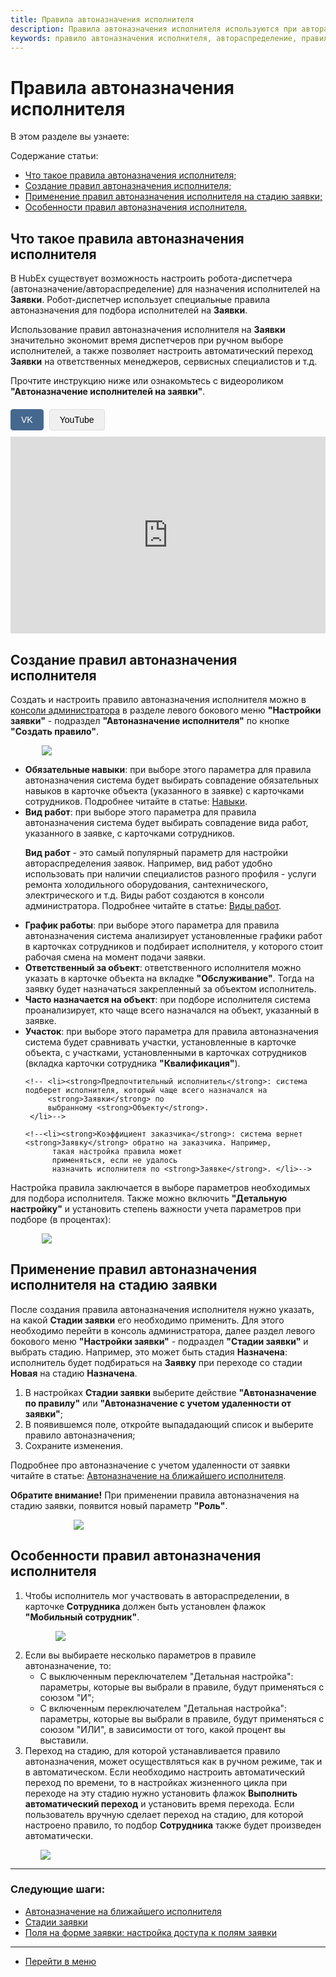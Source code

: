 ```yaml
---
title: Правила автоназначения исполнителя
description: Правила автоназначения исполнителя используются при автораспределении (автоназначении) исполнителей на Заявки. Создать и настроить новое правило выбора исполнителя можно в консоли администратора в меню Настройки заявки - Правила выбора исполнителя по кнопке Создать правило выбора исполнителя.
keywords: правило автоназначения исполнителя, автораспределение, правило выбора, правила выбора, правило выбора, автоназначение исполнителя, правило автоназначения, hubex, хабекс, хубекс, хабикс
---
```


<html>
<head>
    <style>
        .video-player-container {
            margin: 20px 0;
        }
        .video-source-selector {
            margin-bottom: 10px;
        }
        .source-btn {
            padding: 8px 16px;
            background: #f0f0f0;
            border: 1px solid #ddd;
            cursor: pointer;
            margin-right: 5px;
            border-radius: 4px;
            font-family: Arial, sans-serif;
            font-size: 14px;
            transition: all 0.3s ease;
        }
        .source-btn:hover {
            background: #e0e0e0;
        }
        .source-btn.active {
            background: #45688e;
            color: white;
            border-color: #45688e;
        }
        .video-frame {
            width: 560px;
            height: 315px;
            max-width: 100%;
        }
        .video-frame iframe {
            width: 100%;
            height: 100%;
            border: none;
        }
    </style>
<meta charset="utf-8">
</head>
<body>
<h1>Правила автоназначения исполнителя</h1>

<p>В этом разделе вы узнаете:</p>
<p>Содержание статьи:</p>
<ul>
    <li><a href="#RulesOfChoice1">Что такое правила автоназначения исполнителя;</a></li>
    <li><a href="#RulesOfChoice2">Создание правил автоназначения исполнителя;</a></li>
    <li><a href="#RulesOfChoice3">Применение правил автоназначения исполнителя на стадию заявки;</a></li>
    <li><a href="#RulesOfChoice4">Особенности правил автоназначения исполнителя.</a></li>
</ul>

<h2 id="RulesOfChoice1">Что такое правила автоназначения исполнителя</h2>

<p>В HubEx существует возможность настроить робота-диспетчера (автоназначение/автораспределение) для назначения исполнителей на <strong>Заявки</strong>. Робот-диспетчер использует специальные правила автоназначения для подбора исполнителей на <strong>Заявки</strong>.</p>
<p>Использование правил автоназначения исполнителя на <strong>Заявки</strong> значительно экономит время диспетчеров при ручном выборе исполнителей, а также позволяет настроить автоматический переход <strong>Заявки</strong> на ответственных менеджеров, сервисных специалистов и т.д. </p>

<p>Прочтите инструкцию ниже или ознакомьтесь с видеороликом <strong>"Автоназначение исполнителей на заявки"</strong>.</p>

<div class="video-player-container" data-player-id="player27">
    <div class="video-source-selector">
        <button class="source-btn active" data-source="vk">VK</button>
        <button class="source-btn" data-source="youtube">YouTube</button>
    </div>
    <div class="video-embed">
        <div class="video-frame youtube-frame" style="display: none;">
            <iframe src="https://www.youtube.com/embed/IEsB3xWJVRQ" loading="lazy" allow="accelerometer; encrypted-media; gyroscope; picture-in-picture" allowfullscreen></iframe>
        </div>
        <div class="video-frame vk-frame" style="display: block;">
            <iframe src="https://vkvideo.ru/video_ext.php?oid=-187865475&id=456239098&hd=2&autoplay=0" allowfullscreen></iframe>
        </div>
    </div>
</div>

<h2 id="RulesOfChoice2">Создание правил автоназначения исполнителя</h2>

<p>Создать и настроить правило автоназначения исполнителя можно в <a href="https://wiki.hubex.ru/docs/FAQ/RU/admin/HowToEnterTheAdmin.html">консоли администратора</a> в разделе левого бокового меню <strong>"Настройки заявки"</strong> - подраздел <strong>"Автоназначение исполнителя"</strong> по кнопке <strong>"Создать правило"</strong>.</p>
<div> <img style="margin: 0 auto; display: block; max-width: 80%;" src="/attachments/images/FAQ/ADMIN/RulesOfChoice/Rule.jpg"/> </div>

<ul>
    <li><strong>Обязательные навыки</strong>: при выборе этого параметра для правила автоназначения система будет выбирать совпадение обязательных навыков в карточке объекта (указанного в заявке) с карточками сотрудников. Подробнее читайте в статье: <a href="https://wiki.hubex.ru/docs/FAQ/RU/admin/Skills.html">Навыки</a>.</li>
    <li><strong>Вид работ</strong>: при выборе этого параметра для правила автоназначения система будет выбирать совпадение вида работ, указанного в заявке, с карточками сотрудников.
        <p><strong>Вид работ</strong> - это самый популярный параметр для настройки автораспределения заявок. Например, вид работ удобно использовать при наличии специалистов разного профиля - услуги ремонта холодильного оборудования, сантехнического, электрического и т.д. Виды работ создаются в консоли администратора. Подробнее читайте в статье: <a href="https://wiki.hubex.ru/docs/FAQ/RU/admin/WorkType.html">Виды работ</a>.</p>
    </li>
    <li><strong>График работы</strong>: при выборе этого параметра для правила автоназначения система анализирует установленные графики работ в карточках сотрудников и подбирает исполнителя, у которого стоит рабочая смена на момент подачи заявки.</li>
    <li><strong>Ответственный за объект</strong>: ответственного исполнителя можно указать в карточке объекта на вкладке <strong>"Обслуживание"</strong>. Тогда на заявку будет назначаться закрепленный за объектом исполнитель.</li>
    <li><strong>Часто назначается на объект</strong>: при подборе исполнителя система проанализирует, кто чаще всего назначался на объект, указанный в заявке.</li>
    <li><strong>Участок</strong>: при выборе этого параметра для правила автоназначения система будет сравнивать участки, установленные в карточке объекта, с участками, установленными в карточках сотрудников (вкладка карточки сотрудника <strong>"Квалификация"</strong>).</li>

    <!-- <li><strong>Предпочтительный исполнитель</strong>: система подберет исполнителя, который чаще всего назначался на
         <strong>Заявки</strong> по
         выбранному <strong>Объекту</strong>.
     </li>-->

    <!--<li><strong>Коэффициент заказчика</strong>: система вернет <strong>Заявку</strong> обратно на заказчика. Например,
          такая настройка правила может
          применяться, если не удалось
          назначить исполнителя по <strong>Заявке</strong>. </li>-->
</ul>

<p>Настройка правила заключается в выборе параметров необходимых для подбора исполнителя. Также можно включить <strong>"Детальную настройку"</strong> и установить степень важности учета параметров при подборе (в процентах):</p>
<div> <img style="margin: 0 auto; display: block; max-width: 80%;" src="/attachments/images/FAQ/ADMIN/RulesOfChoice/RuleDetailing.jpg"/> </div>

<h2 id="RulesOfChoice3">Применение правил автоназначения исполнителя на стадию заявки</h2>

<p>После создания правила автоназначения исполнителя нужно указать, на какой <strong>Стадии заявки</strong> его необходимо применить. Для этого необходимо перейти в консоль администратора, далее раздел левого бокового меню <strong>"Настройки заявки"</strong> - подраздел <strong>"Стадии заявки"</strong> и выбрать стадию. Например, это может быть стадия <strong>Назначена</strong>: исполнитель будет подбираться на <strong>Заявку</strong> при переходе со стадии <strong>Новая</strong> на стадию <strong>Назначена</strong>.</p>

<ol>
        <li>В настройках <strong>Стадии заявки</strong> выберите действие <Strong>"Автоназначение по правилу"</Strong> или <Strong>"Автоназначение с учетом удаленности от заявки"</Strong>;</li>
        <li>В появившемся поле, откройте выпададающий список и выберите правило автоназначения;</li>
        <li>Сохраните изменения.</li>
</ol>

<p>Подробнее про автоназначение с учетом удаленности от заявки читайте в статье: <a href="https://wiki.hubex.ru/docs/FAQ/RU/user/RulesOfChoiceGEO.html">Автоназначение на ближайшего исполнителя</a>.</p>

<p><strong>Обратите внимание!</strong> При применении правила автоназначения на стадию заявки, появится новый параметр <strong>"Роль"</strong>. </p>

<div> <img style="margin: 0 auto; display: block; max-width: 60%;" src="/attachments/images/FAQ/ADMIN/RulesOfChoice/StageTicket.jpg"/> </div>

<h2 id="RulesOfChoice4">Особенности правил автоназначения исполнителя</h2>

<OL>
    <li> Чтобы исполнитель мог участвовать в автораспределении, в карточке <strong>Сотрудника</strong> должен быть установлен флажок <strong>"Мобильный сотрудник"</strong>.
        <p><div> <img style="margin: 0 auto; display: block; max-width: 80%;" src="/attachments/images/FAQ/ADMIN/RulesOfChoice/Engineer.jpg"/> </div></p>
    </li>
    <li>Если вы выбираете несколько параметров в правиле автоназначение, то:
        <ul>
            <li>C выключенным переключателем "Детальная настройка": параметры, которые вы выбрали в правиле, будут применяться с союзом "И";</li>
            <li>C включенным переключателем "Детальная настройка": параметры, которые вы выбрали в правиле, будут применяться с союзом "ИЛИ", в зависимости от того, какой процент вы выставили.</li>
        </ul>
    </li>
    <li>Переход на стадию, для которой устанавливается правило автоназначения, может осуществляться как в ручном режиме, так и в автоматическом. Если необходимо настроить автоматический переход по времени, то в настройках жизненного цикла при переходе на эту стадию нужно установить флажок <strong>Выполнить автоматический переход</strong> и установить время перехода. Если пользователь вручную сделает переход на стадию, для которой настроено правило, то подбор <strong>Сотрудника</strong> также будет произведен автоматически.
        <p><div> <img style="margin: 0 auto; display: block; max-width: 90%;" src="/attachments/images/FAQ/ADMIN/RulesOfChoice/CustomStage.jpg"/> </div></p>
    </li>
</OL>

<script>
    function hideSiblingVideo(activeVideo){
        const nextSibling=activeVideo.nextElementSibling
        const prevSibling=activeVideo.previousElementSibling
        if(nextSibling){
            nextSibling.style.display="none"
        }
        if(prevSibling){
            prevSibling.style.display="none"
        }
    }
 
    function switchActiveButtons(activeButton){
        const nextSibling=activeButton.nextElementSibling
        const prevSibling=activeButton.previousElementSibling
        const activeClass="active"
        if(nextSibling){
            nextSibling.classList.remove(activeClass)
        }
        if(prevSibling){
            prevSibling.classList.remove(activeClass)
        }
        activeButton.classList.add(activeClass)
        return activeButton?.dataset?.source
    }

    function switchShowVideos(activeContainer,label){
        const videoClass=`video-frame ${label}-frame`
        const videoFrame=activeContainer.querySelector(videoClass)
        const videos=activeContainer.children[1].children
        const activeVideo=Array.from(videos).filter((item)=>item.className===videoClass)
        console.debug({activeVideo})
        hideSiblingVideo(activeVideo[0])
        activeVideo[0].style.display="block"
    }

    const allVideoContainers=document.querySelectorAll(".video-player-container")
    allVideoContainers.forEach((container)=>{
        container.addEventListener("click",(e)=>{
            if(!e.target.classList.contains('source-btn')) return;
            
            console.debug({e},{container})
            const targetButton=e.target
            const activeSource=switchActiveButtons(targetButton)
            console.debug(activeSource)
            if(activeSource){
                switchShowVideos(container,activeSource)
            }
        })
    })
</script>

</body>
</html>

___
### Следующие шаги:
- [Автоназначение на ближайшего исполнителя](/docs/FAQ/RU/user/RulesOfChoiceGEO.html)
- [Стадии заявки](./StageType.md)
- [Поля на форме заявки: настройка доступа к полям заявки](./ElementsOfInterface.md)

____
- [Перейти в меню](http://wiki.hubex.ru)

